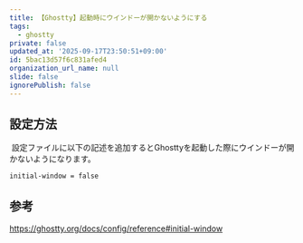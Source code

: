 ```yaml
---
title: 【Ghostty】起動時にウインドーが開かないようにする
tags:
  - ghostty
private: false
updated_at: '2025-09-17T23:50:51+09:00'
id: 5bac13d57f6c831afed4
organization_url_name: null
slide: false
ignorePublish: false
---
```

## 設定方法

 設定ファイルに以下の記述を追加するとGhosttyを起動した際にウインドーが開かないようになります。

```
initial-window = false
```

## 参考

https://ghostty.org/docs/config/reference#initial-window
